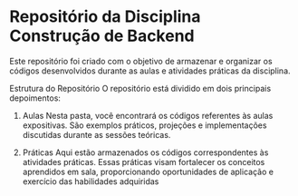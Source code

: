 # Repositório da Disciplina Construção de Backend

Este repositório foi criado com o objetivo de armazenar e organizar os códigos desenvolvidos durante as aulas e atividades práticas da disciplina.

Estrutura do Repositório
O repositório está dividido em dois principais depoimentos:

1. Aulas
Nesta pasta, você encontrará os códigos referentes às aulas expositivas. São exemplos práticos, projeções e implementações discutidas durante as sessões teóricas.

2. Práticas
Aqui estão armazenados os códigos correspondentes às atividades práticas. Essas práticas visam fortalecer os conceitos aprendidos em sala, proporcionando oportunidades de aplicação e exercício das habilidades adquiridas
